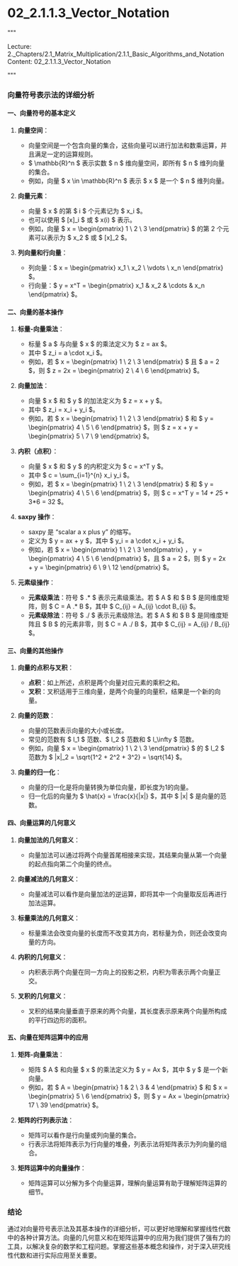 # 02_2.1.1.3_Vector_Notation

"""

Lecture: 2._Chapters/2.1_Matrix_Multiplication/2.1.1_Basic_Algorithms_and_Notation
Content: 02_2.1.1.3_Vector_Notation

"""

### 向量符号表示法的详细分析

#### 一、向量符号的基本定义

1. **向量空间**：
   - 向量空间是一个包含向量的集合，这些向量可以进行加法和数乘运算，并且满足一定的运算规则。
   - $ \mathbb{R}^n $ 表示实数 $ n $ 维向量空间，即所有 $ n $ 维列向量的集合。
   - 例如，向量 $ x \in \mathbb{R}^n $ 表示 $ x $ 是一个 $ n $ 维列向量。

2. **向量元素**：
   - 向量 $ x $ 的第 $ i $ 个元素记为 $ x_i $。
   - 也可以使用 $ [x]_i $ 或 $ x(i) $ 表示。
   - 例如，向量 $ x = \begin{pmatrix} 1 \\ 2 \\ 3 \end{pmatrix} $ 的第 2 个元素可以表示为 $ x_2 $ 或 $ [x]_2 $。

3. **列向量和行向量**：
   - 列向量：$ x = \begin{pmatrix} x_1 \\ x_2 \\ \vdots \\ x_n \end{pmatrix} $。
   - 行向量：$ y = x^T = \begin{pmatrix} x_1 & x_2 & \cdots & x_n \end{pmatrix} $。

#### 二、向量的基本操作

1. **标量-向量乘法**：
   - 标量 $ a $ 与向量 $ x $ 的乘法定义为 $ z = ax $。
   - 其中 $ z_i = a \cdot x_i $。
   - 例如，若 $ x = \begin{pmatrix} 1 \\ 2 \\ 3 \end{pmatrix} $ 且 $ a = 2 $，则 $ z = 2x = \begin{pmatrix} 2 \\ 4 \\ 6 \end{pmatrix} $。

2. **向量加法**：
   - 向量 $ x $ 和 $ y $ 的加法定义为 $ z = x + y $。
   - 其中 $ z_i = x_i + y_i $。
   - 例如，若 $ x = \begin{pmatrix} 1 \\ 2 \\ 3 \end{pmatrix} $ 和 $ y = \begin{pmatrix} 4 \\ 5 \\ 6 \end{pmatrix} $，则 $ z = x + y = \begin{pmatrix} 5 \\ 7 \\ 9 \end{pmatrix} $。

3. **内积（点积）**：
   - 向量 $ x $ 和 $ y $ 的内积定义为 $ c = x^T y $。
   - 其中 $ c = \sum_{i=1}^{n} x_i y_i $。
   - 例如，若 $ x = \begin{pmatrix} 1 \\ 2 \\ 3 \end{pmatrix} $ 和 $ y = \begin{pmatrix} 4 \\ 5 \\ 6 \end{pmatrix} $，则 $ c = x^T y = 1*4 + 2*5 + 3*6 = 32 $。

4. **saxpy 操作**：
   - saxpy 是 “scalar a x plus y” 的缩写。
   - 定义为 $ y = ax + y $，其中 $ y_i = a \cdot x_i + y_i $。
   - 例如，若 $ x = \begin{pmatrix} 1 \\ 2 \\ 3 \end{pmatrix} $，$ y = \begin{pmatrix} 4 \\ 5 \\ 6 \end{pmatrix} $，且 $ a = 2 $，则 $ y = 2x + y = \begin{pmatrix} 6 \\ 9 \\ 12 \end{pmatrix} $。

5. **元素级操作**：
   - **元素级乘法**：符号 $ .* $ 表示元素级乘法。若 $ A $ 和 $ B $ 是同维度矩阵，则 $ C = A .* B $，其中 $ C_{ij} = A_{ij} \cdot B_{ij} $。
   - **元素级除法**：符号 $ ./ $ 表示元素级除法。若 $ A $ 和 $ B $ 是同维度矩阵且 $ B $ 的元素非零，则 $ C = A ./ B $，其中 $ C_{ij} = A_{ij} / B_{ij} $。

#### 三、向量的其他操作

1. **向量的点积与叉积**：
   - **点积**：如上所述，点积是两个向量对应元素的乘积之和。
   - **叉积**：叉积适用于三维向量，是两个向量的向量积，结果是一个新的向量。

2. **向量的范数**：
   - 向量的范数表示向量的大小或长度。
   - 常见的范数有 $ l_1 $ 范数、$ l_2 $ 范数和 $ l_\infty $ 范数。
   - 例如，向量 $ x = \begin{pmatrix} 1 \\ 2 \\ 3 \end{pmatrix} $ 的 $ l_2 $ 范数为 $ \|x\|_2 = \sqrt{1^2 + 2^2 + 3^2} = \sqrt{14} $。

3. **向量的归一化**：
   - 向量的归一化是将向量转换为单位向量，即长度为1的向量。
   - 归一化后的向量为 $ \hat{x} = \frac{x}{\|x\|} $，其中 $ \|x\| $ 是向量的范数。

#### 四、向量运算的几何意义

1. **向量加法的几何意义**：
   - 向量加法可以通过将两个向量首尾相接来实现，其结果向量从第一个向量的起点指向第二个向量的终点。

2. **向量减法的几何意义**：
   - 向量减法可以看作是向量加法的逆运算，即将其中一个向量取反后再进行加法运算。

3. **标量乘法的几何意义**：
   - 标量乘法会改变向量的长度而不改变其方向，若标量为负，则还会改变向量的方向。

4. **内积的几何意义**：
   - 内积表示两个向量在同一方向上的投影之积，内积为零表示两个向量正交。

5. **叉积的几何意义**：
   - 叉积的结果向量垂直于原来的两个向量，其长度表示原来两个向量所构成的平行四边形的面积。

#### 五、向量在矩阵运算中的应用

1. **矩阵-向量乘法**：
   - 矩阵 $ A $ 和向量 $ x $ 的乘法定义为 $ y = Ax $，其中 $ y $ 是一个新向量。
   - 例如，若 $ A = \begin{pmatrix} 1 & 2 \\ 3 & 4 \end{pmatrix} $ 和 $ x = \begin{pmatrix} 5 \\ 6 \end{pmatrix} $，则 $ y = Ax = \begin{pmatrix} 17 \\ 39 \end{pmatrix} $。

2. **矩阵的行列表示法**：
   - 矩阵可以看作是行向量或列向量的集合。
   - 行表示法将矩阵表示为行向量的堆叠，列表示法将矩阵表示为列向量的组合。

3. **矩阵运算中的向量操作**：
   - 矩阵运算可以分解为多个向量运算，理解向量运算有助于理解矩阵运算的细节。

### 结论

通过对向量符号表示法及其基本操作的详细分析，可以更好地理解和掌握线性代数中的各种计算方法。向量的几何意义和在矩阵运算中的应用为我们提供了强有力的工具，以解决复杂的数学和工程问题。掌握这些基本概念和操作，对于深入研究线性代数和进行实际应用至关重要。
